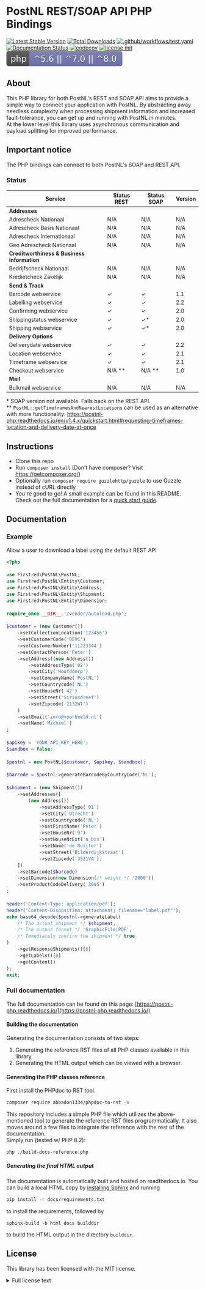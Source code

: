 # PostNL REST/SOAP API PHP Bindings

[![Latest Stable Version](https://poser.pugx.org/firstred/postnl-api-php/v)](https://packagist.org/packages/firstred/postnl-api-php)
[![Total Downloads](https://poser.pugx.org/firstred/postnl-api-php/downloads)](https://packagist.org/packages/firstred/postnl-api-php)
[![.github/workflows/test.yaml](https://github.com/firstred/postnl-api-php/actions/workflows/test.yaml/badge.svg)](https://github.com/firstred/postnl-api-php/actions/workflows/test.yaml)
[![Documentation Status](https://readthedocs.org/projects/postnl-php/badge/?version=latest)](https://postnl-php.readthedocs.io/en/latest/?badge=latest)
[![codecov](https://codecov.io/gh/firstred/postnl-api-php/branch/master/graph/badge.svg)](https://codecov.io/gh/firstred/postnl-api-php)
[![license mit](https://poser.pugx.org/firstred/postnl-api-php/license.svg)](https://packagist.org/packages/firstred/postnl-api-php)
[![PHP Version Require](.github/badges/php_required.svg)](https://packagist.org/packages/firstred/postnl-api-php)

## About

This PHP library for both PostNL's REST and SOAP API aims to provide a simple way to connect your 
application with PostNL. By abstracting away needless complexity when processing shipment 
information and increased fault-tolerance, you can get up and running with PostNL in minutes.  
At the lower level this library uses asynchronous communication and payload splitting for 
improved performance.

## Important notice

The PHP bindings can connect to both PostNL's SOAP and REST API.  

### Status

| Service                                     | Status REST               | Status SOAP               | Version |
| ------------------------------------------- | ------------------------- | ------------------------- | ------- |
| **Addresses**                               |                           |                           |         |
| Adrescheck Nationaal                        | N/A                       | N/A                       | N/A     |
| Adrescheck Basis Nationaal                  | N/A                       | N/A                       | N/A     |
| Adrescheck Internationaal                   | N/A                       | N/A                       | N/A     |
| Geo Adrescheck Nationaal                    | N/A                       | N/A                       | N/A     |
| **Creditworthiness & Business information** |                           |                           |         |
| Bedrijfscheck Nationaal                     | N/A                       | N/A                       | N/A     |
| Kredietcheck Zakelijk                       | N/A                       | N/A                       | N/A     |
| **Send & Track**                            |                           |                           |         |
| Barcode webservice                          | ✓                         | ✓                         | 1.1     |
| Labelling webservice                        | ✓                         | ✓                         | 2.2     |
| Confirming webservice                       | ✓                         | ✓                         | 2.0     |
| Shippingstatus webservice                   | ✓                         | ✓\*                       | 2.0     |
| Shipping webservice                         | ✓                         | ✓\*                       | 2.0     |
| **Delivery Options**                        |                           |                           |         |
| Deliverydate webservice                     | ✓                         | ✓                         | 2.2     |
| Location webservice                         | ✓                         | ✓                         | 2.1     |
| Timeframe webservice                        | ✓                         | ✓                         | 2.1     |
| Checkout webservice                         | N/A \*\*                  | N/A \*\*                  | 1.0     |
| **Mail**                                    |                           |                           |         |
| Bulkmail webservice                         | N/A                       | N/A                       | N/A     |

\* SOAP version not available. Falls back on the REST API.  
\*\* `PostNL::getTimeframesAndNearestLocations` can be used as an alternative with more functionality: https://postnl-php.readthedocs.io/en/v1.4.x/quickstart.html#requesting-timeframes-location-and-delivery-date-at-once

## Instructions

- Clone this repo
- Run `composer install` (Don't have composer? Visit https://getcomposer.org/)
- Optionally run `composer require guzzlehttp/guzzle` to use Guzzle instead of cURL directly
- You're good to go! A small example can be found in this README. Check out the full documentation for a [quick start guide](https://postnl-php.readthedocs.io/en/v1.2.x/quickstart.html).

## Documentation

### Example

Allow a user to download a label using the default REST API

```php
<?php

use Firstred\PostNL\PostNL;
use Firstred\PostNL\Entity\Customer;
use Firstred\PostNL\Entity\Address;
use Firstred\PostNL\Entity\Shipment;
use Firstred\PostNL\Entity\Dimension;

require_once __DIR__.'/vendor/autoload.php';

$customer = (new Customer())
    ->setCollectionLocation('123456')
    ->setCustomerCode('DEVC')
    ->setCustomerNumber('11223344')
    ->setContactPerson('Peter')
    ->setAddress((new Address())
        ->setAddressType('02')
        ->setCity('Hoofddorp')
        ->setCompanyName('PostNL')
        ->setCountrycode('NL')
        ->setHouseNr('42')
        ->setStreet('Siriusdreef')
        ->setZipcode('2132WT')
    )
    ->setEmail('info@voorbeeld.nl')
    ->setName('Michael')
;

$apikey = 'YOUR_API_KEY_HERE';
$sandbox = false;

$postnl = new PostNL($customer, $apikey, $sandbox);

$barcode = $postnl->generateBarcodeByCountryCode('NL');

$shipment = (new Shipment())
    ->setAddresses([
        (new Address())
            ->setAddressType('01')
            ->setCity('Utrecht')
            ->setCountrycode('NL')
            ->setFirstName('Peter')
            ->setHouseNr('9')
            ->setHouseNrExt('a bis')
            ->setName('de Ruijter')
            ->setStreet('Bilderdijkstraat')
            ->setZipcode('3521VA'),
    ])
    ->setBarcode($barcode)
    ->setDimension(new Dimension(/* weight */ '2000'))
    ->setProductCodeDelivery('3085')
;

header('Content-Type: application/pdf');
header('Content-Disposition: attachment; filename="label.pdf"');
echo base64_decode($postnl->generateLabel(
    /* The actual shipment */ $shipment, 
    /* The output format */ 'GraphicFile|PDF',
    /* Immediately confirm the shipment */ true
)
    ->getResponseShipments()[0]
    ->getLabels()[0]
    ->getContent()
);
exit;
```

### Full documentation

The full documentation can be found on this page: [https://postnl-php.readthedocs.io/](https://postnl-php.readthedocs.io/)

#### Building the documentation

Generating the documentation consists of two steps:
1. Generating the reference RST files of all PHP classes available in this library.
2. Generating the HTML output which can be viewed with a browser.

#### Generating the PHP classes reference

First install the PHPdoc to RST tool.
```bash
composer require abbadon1334/phpdoc-to-rst -W
```

This repository includes a simple PHP file which utilizes the above-mentioned tool to generate the reference RST files programmatically. It also moves around a few files to integrate the reference with the rest of the documentation.  
Simply run (tested w/ PHP 8.2):

```
php ./build-docs-reference.php
```

##### Generating the final HTML output

The documentation is automatically built and hosted on readthedocs.io. You can build a local HTML copy by [installing Sphinx](https://www.sphinx-doc.org/en/master/usage/installation.html) and running
```bash
pip install -r docs/requirements.txt
```
to install the requirements, followed by
```
sphinx-build -b html docs builddir
```
to build the HTML output in the directory `builddir`.

## License

This library has been licensed with the MIT license.
<details>
  <summary>Full license text</summary>

The MIT License (MIT).
Copyright (c) 2017-2023 Michael Dekker (https://github.com/firstred)

Permission is hereby granted, free of charge, to any person obtaining a copy of this software and associated documentation files (the "Software"), to deal in the Software without restriction, including without limitation the rights to use, copy, modify, merge, publish, distribute, sublicense, and/or sell copies of the Software, and to permit persons to whom the Software is furnished to do so, subject to the following conditions:

The above copyright notice and this permission notice shall be included in all copies or substantial portions of the Software.

THE SOFTWARE IS PROVIDED "AS IS", WITHOUT WARRANTY OF ANY KIND, EXPRESS OR IMPLIED, INCLUDING BUT NOT LIMITED TO THE WARRANTIES OF MERCHANTABILITY, FITNESS FOR A PARTICULAR PURPOSE AND NONINFRINGEMENT. IN NO EVENT SHALL THE AUTHORS OR COPYRIGHT HOLDERS BE LIABLE FOR ANY CLAIM, DAMAGES OR OTHER LIABILITY, WHETHER IN AN ACTION OF CONTRACT, TORT OR OTHERWISE, ARISING FROM, OUT OF OR IN CONNECTION WITH THE SOFTWARE OR THE USE OR OTHER DEALINGS IN THE SOFTWARE.

</details>
